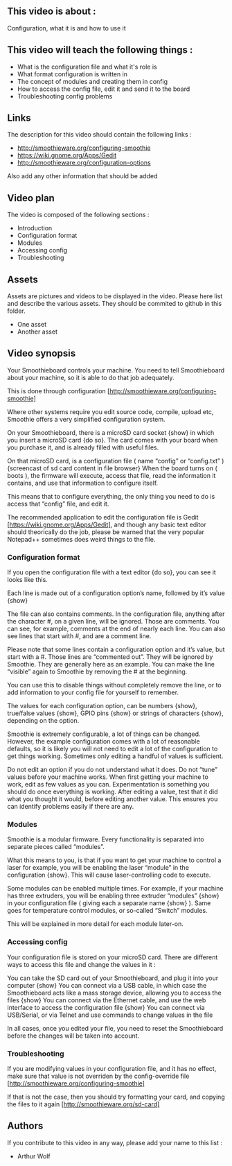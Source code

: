 ## This video is about : 

Configuration, what it is and how to use it

## This video will teach the following things : 

* What is the configuration file and what it's role is
* What format configuration is written in
* The concept of modules and creating them in config
* How to access the config file, edit it and send it to the board
* Troubleshooting config problems

## Links 

The description for this video should contain the following links : 

* http://smoothieware.org/configuring-smoothie
* https://wiki.gnome.org/Apps/Gedit
* http://smoothieware.org/configuration-options

Also add any other information that should be added

## Video plan

The video is composed of the following sections : 

* Introduction
* Configuration format
* Modules
* Accessing config
* Troubleshooting

## Assets

Assets are pictures and videos to be displayed in the video.
Please here list and describe the various assets. They should be commited to github in this folder.

* One asset
* Another asset

## Video synopsis

Your Smoothieboard controls your machine. You need to tell Smoothieboard about your machine, so it is able to do that job adequately. 

This is done through configuration [http://smoothieware.org/configuring-smoothie]

Where other systems require you edit source code, compile, upload etc, Smoothie offers a very simplified configuration system.

On your Smoothieboard, there is a microSD card socket {show} in which you insert a microSD card {do so}.
The card comes with your board when you purchase it, and is already filled with useful files.

On that microSD card, is a configuration file ( name “config” or “config.txt” ) {screencast of sd card content in file browser}
When the board turns on ( boots ), the firmware will execute, access that file, read the information it contains, and use that information to configure itself.

This means that to configure everything, the only thing you need to do is access that “config” file, and edit it.

The recommended application to edit the configuration file is Gedit [https://wiki.gnome.org/Apps/Gedit], and though any basic text editor should theorically do the job, please be warned that the very popular Notepad++ sometimes does weird things to the file.

### Configuration format

If you open the configuration file with a text editor {do so}, you can see it looks like this.

Each line is made out of a configuration option’s name, followed by it’s value {show}

The file can also contains comments. In the configuration file, anything after the character #, on a given line, will be ignored. Those are comments.
You can see, for example, comments at the end of nearly each line.
You can also see lines that start with #, and are a comment line.

Please note that some lines contain a configuration option and it’s value, but start with a #. Those lines are “commented out”. 
They will be ignored by Smoothie. 
They are generally here as an example. 
You can make the line “visible” again to Smoothie by removing the # at the beginning.

You can use this to disable things without completely remove the line, or to add information to your config file for yourself to remember.

The values for each configuration option, can be numbers {show}, true/false values {show}, GPIO pins {show} or strings of characters {show}, depending on the option.

Smoothie is extremely configurable, a lot of things can be changed. However, the example configuration comes with a lot of reasonable defaults, so it is likely you will not need to edit a lot of the configuration to get things working. Sometimes only editing a handful of values is sufficient.

Do not edit an option if you do not understand what it does. 
Do not “tune” values before your machine works.
When first getting your machine to work, edit as few values as you can. Experimentation is something you should do once everything is working. 
After editing a value, test that it did what you thought it would, before editing another value. This ensures you can identify problems easily if there are any. 

### Modules

Smoothie is a modular firmware. Every functionality is separated into separate pieces called “modules”.

What this means to you, is that if you want to get your machine to control a laser for example, you will be enabling the laser “module” in the configuration {show}. This will cause laser-controlling code to execute.

Some modules can be enabled multiple times. 
For example, if your machine has three extruders, you will be enabling three extruder “modules” {show} in your configuration file ( giving each a separate name {show} ).
Same goes for temperature control modules, or so-called “Switch” modules.

This will be explained in more detail for each module later-on.

### Accessing config

Your configuration file is stored on your microSD card. There are different ways to access this file and change the values in it : 

You can take the SD card out of your Smoothieboard, and plug it into your computer {show}
You can connect via a USB cable, in which case the Smoothieboard acts like a mass storage device, allowing you to access the files {show}
You can connect via the Ethernet cable, and use the web interface to access the configuration file {show}
You can connect via USB/Serial, or via Telnet and use commands to change values in the file

In all cases, once you edited your file, you need to reset the Smoothieboard before the changes will be taken into account.

### Troubleshooting

If you are modifying values in your configuration file, and it has no effect, make sure that value is not overriden by the config-override file [http://smoothieware.org/configuring-smoothie]

If that is not the case, then you should try formatting your card, and copying the files to it again [http://smoothieware.org/sd-card]


## Authors

If you contribute to this video in any way, please add your name to this list : 

* Arthur Wolf

